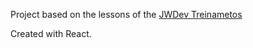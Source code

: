Project based on the lessons of the [JWDev Treinametos](https://youtu.be/iITnRWle3g4)

Created with React.

